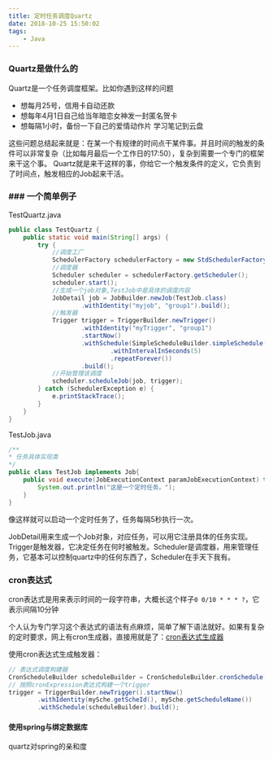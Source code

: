 ```yaml
---
title: 定时任务调度Quartz
date: 2018-10-25 15:50:02
tags:	
	- Java
---
```


### Quartz是做什么的

Quartz是一个任务调度框架。比如你遇到这样的问题

- 想每月25号，信用卡自动还款
- 想每年4月1日自己给当年暗恋女神发一封匿名贺卡
- 想每隔1小时，备份一下自己的爱情动作片 学习笔记到云盘

这些问题总结起来就是：在某一个有规律的时间点干某件事。并且时间的触发的条件可以非常复杂（比如每月最后一个工作日的17:50），复杂到需要一个专门的框架来干这个事。 Quartz就是来干这样的事，你给它一个触发条件的定义，它负责到了时间点，触发相应的Job起来干活。

<!-- more -->

### ### 一个简单例子

TestQuartz.java

~~~java
public class TestQuartz {
	public static void main(String[] args) {
		try {
            //调度工厂
			SchedulerFactory schedulerFactory = new StdSchedulerFactory();
            //调度器
			Scheduler scheduler = schedulerFactory.getScheduler();
			scheduler.start();
            //生成一个job对象,TestJob中是具体的调度内容
			JobDetail job = JobBuilder.newJob(TestJob.class)
					.withIdentity("myjob", "group1").build();
            //触发器
			Trigger trigger = TriggerBuilder.newTrigger()
					.withIdentity("myTrigger", "group1")
					.startNow()
					.withSchedule(SimpleScheduleBuilder.simpleSchedule()
							.withIntervalInSeconds(5)
							.repeatForever())
					.build();
            //开始管理该调度
			scheduler.scheduleJob(job, trigger);
		} catch (SchedulerException e) {
			e.printStackTrace();
		}
	}
}
~~~

TestJob.java

~~~java
/**
* 任务具体实现类
*/
public class TestJob implements Job{
	public void execute(JobExecutionContext paramJobExecutionContext) throws JobExecutionException {
		System.out.println("这是一个定时任务。");
	}
}
~~~



像这样就可以启动一个定时任务了，任务每隔5秒执行一次。

JobDetail用来生成一个Job对象，对应任务，可以用它注册具体的任务实现。Trigger是触发器，它决定任务在何时被触发。Scheduler是调度器，用来管理任务，它基本可以控制quartz中的任何东西了，Scheduler在手天下我有。



### cron表达式

cron表达式是用来表示时间的一段字符串，大概长这个样子`0 0/10 * * * ?`，它表示间隔10分钟

个人认为专门学习这个表达式的语法有点麻烦，简单了解下语法就好。如果有复杂的定时要求，网上有cron生成器，直接用就是了：[cron表达式生成器]

[cron表达式生成器]: <http://cron.qqe2.com/> "cron表达式生成器"



使用cron表达式生成触发器：

```java
// 表达式调度构建器
CronScheduleBuilder scheduleBuilder = CronScheduleBuilder.cronSchedule("0 0/10 * * * ?");
// 按照cronExpression表达式构建一个trigger
trigger = TriggerBuilder.newTrigger().startNow()
		.withIdentity(mySche.getScheId(), mySche.getScheduleName())
		.withSchedule(scheduleBuilder).build();
```



#### 使用spring与绑定数据库

quartz对spring的亲和度